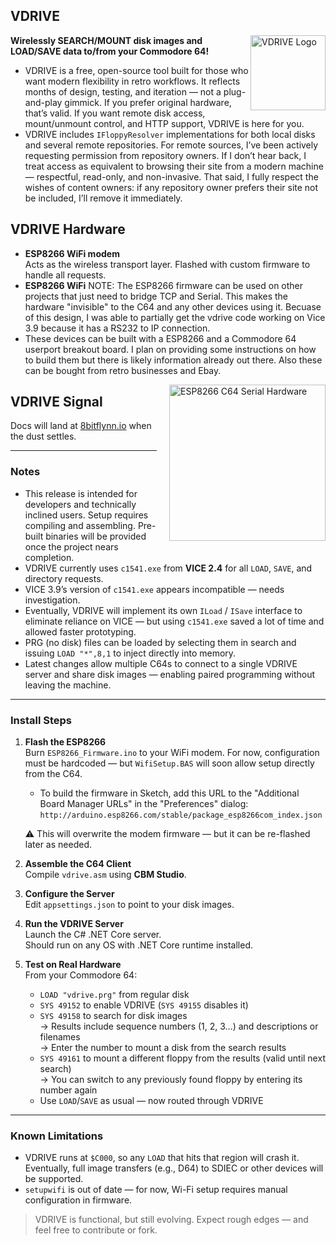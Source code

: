 ## VDRIVE
<img src="https://8bitflynn.io/Resources/Images/VDRIVE.png" alt="VDRIVE Logo" width="120" align="right"/>

**Wirelessly SEARCH/MOUNT disk images and LOAD/SAVE data to/from your Commodore 64!**

- VDRIVE is a free, open-source tool built for those who want modern flexibility in retro workflows. It reflects months of design, testing, and iteration — not a plug-and-play gimmick. If you prefer original hardware, that’s valid. If you want remote disk access, mount/unmount control, and HTTP support, VDRIVE is here for you.
- VDRIVE includes `IFloppyResolver` implementations for both local disks and several remote repositories. For remote sources, I’ve been actively requesting permission from repository owners. If I don’t hear back, I treat access as equivalent to browsing their site from a modern machine — respectful, read-only, and non-invasive. That said, I fully respect the wishes of content owners: if any repository owner prefers their site not be included, I’ll remove it immediately.

## VDRIVE Hardware

- **ESP8266 WiFi modem**  
  Acts as the wireless transport layer. Flashed with custom firmware to handle all requests.
- **ESP8266 WiFi**
  NOTE: The ESP8266 firmware can be used on other projects that just need to bridge TCP and Serial. This makes the hardware "invisible" to the C64 and any other devices using it. Becuase of this design, I was able to partially get the vdrive code working on Vice 3.9 because it has a RS232 to IP connection.
- These devices can be built with a ESP8266 and a Commodore 64 userport breakout board. I plan on providing some instructions on how to build them but there is likely information already out there. Also these can be bought from retro businesses and Ebay.

<div style="float: right; margin-left: 20px; margin-bottom: 10px;">
  <a href="https://8bitflynn.io/Resources/Images/ESP8266_C64_SerialHardware.jpg" target="_blank">
    <img src="https://8bitflynn.io/Resources/Images/ESP8266_C64_SerialHardware.jpg" alt="ESP8266 C64 Serial Hardware" width="250"/>
  </a>
</div>

## VDRIVE Signal

Docs will land at [8bitflynn.io](https://8bitflynn.io) when the dust settles.

---

### Notes

- This release is intended for developers and technically inclined users. Setup requires compiling and assembling. Pre-built binaries will be provided once the project nears completion.
- VDRIVE currently uses `c1541.exe` from **VICE 2.4** for all `LOAD`, `SAVE`, and directory requests.
- VICE 3.9’s version of `c1541.exe` appears incompatible — needs investigation.
- Eventually, VDRIVE will implement its own `ILoad` / `ISave` interface to eliminate reliance on VICE — but using `c1541.exe` saved a lot of time and allowed faster prototyping.
- PRG (no disk) files can be loaded by selecting them in search and issuing `LOAD "*",8,1` to inject directly into memory.
- Latest changes allow multiple C64s to connect to a single VDRIVE server and share disk images — enabling paired programming without leaving the machine.

---

### Install Steps

1. **Flash the ESP8266**  
   Burn `ESP8266_Firmware.ino` to your WiFi modem. For now, configuration must be hardcoded — but `WifiSetup.BAS` will soon allow setup directly from the C64.
   - To build the firmware in Sketch, add this URL to the "Additional Board Manager URLs" in the "Preferences" dialog:  
     `http://arduino.esp8266.com/stable/package_esp8266com_index.json`

   ⚠️ This will overwrite the modem firmware — but it can be re-flashed later as needed.

2. **Assemble the C64 Client**  
   Compile `vdrive.asm` using **CBM Studio**.

3. **Configure the Server**  
   Edit `appsettings.json` to point to your disk images.

4. **Run the VDRIVE Server**  
   Launch the C# .NET Core server.  
   Should run on any OS with .NET Core runtime installed.

5. **Test on Real Hardware**  
   From your Commodore 64:

   - `LOAD "vdrive.prg"` from regular disk  
   - `SYS 49152` to enable VDRIVE (`SYS 49155` disables it)  
   - `SYS 49158` to search for disk images  
     → Results include sequence numbers (1, 2, 3…) and descriptions or filenames  
     → Enter the number to mount a disk from the search results  
   - `SYS 49161` to mount a different floppy from the results (valid until next search)  
     → You can switch to any previously found floppy by entering its number again  
   - Use `LOAD`/`SAVE` as usual — now routed through VDRIVE

---

### Known Limitations

- VDRIVE runs at `$C000`, so any `LOAD` that hits that region will crash it. Eventually, full image transfers (e.g., D64) to SDIEC or other devices will be supported.
- `setupwifi` is out of date — for now, Wi-Fi setup requires manual configuration in firmware.

> VDRIVE is functional, but still evolving. Expect rough edges — and feel free to contribute or fork.
